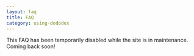 ```yaml
---
layout: faq
title: FAQ
category: using-dododex
---
```


This FAQ has been temporarily disabled while the site is in maintenance. Coming back soon!